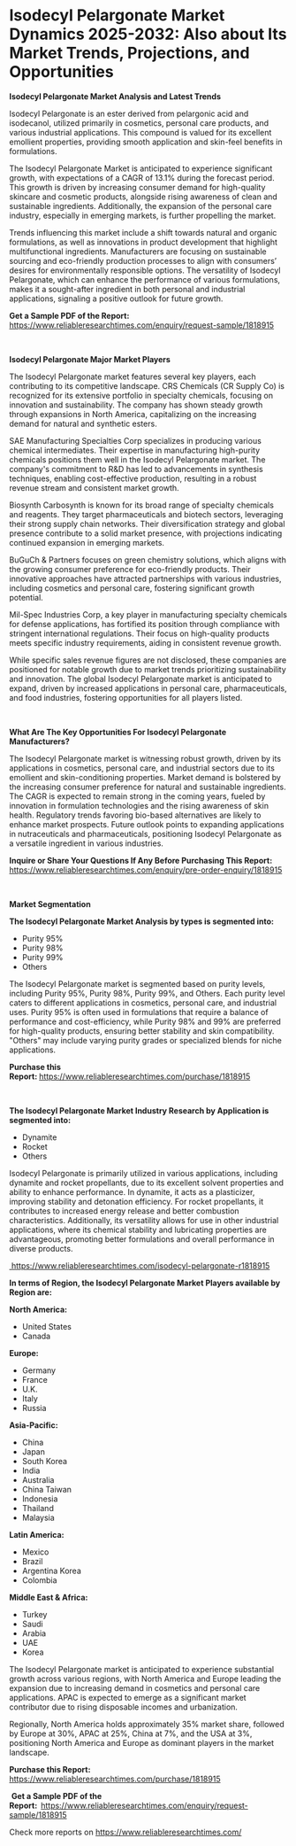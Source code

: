 <p><h1>Isodecyl Pelargonate Market Dynamics 2025-2032: Also about Its Market Trends, Projections, and Opportunities</h1></p><p><strong>Isodecyl Pelargonate Market Analysis and Latest Trends</strong></p>
<p><p>Isodecyl Pelargonate is an ester derived from pelargonic acid and isodecanol, utilized primarily in cosmetics, personal care products, and various industrial applications. This compound is valued for its excellent emollient properties, providing smooth application and skin-feel benefits in formulations.</p><p>The Isodecyl Pelargonate Market is anticipated to experience significant growth, with expectations of a CAGR of 13.1% during the forecast period. This growth is driven by increasing consumer demand for high-quality skincare and cosmetic products, alongside rising awareness of clean and sustainable ingredients. Additionally, the expansion of the personal care industry, especially in emerging markets, is further propelling the market.</p><p>Trends influencing this market include a shift towards natural and organic formulations, as well as innovations in product development that highlight multifunctional ingredients. Manufacturers are focusing on sustainable sourcing and eco-friendly production processes to align with consumers’ desires for environmentally responsible options. The versatility of Isodecyl Pelargonate, which can enhance the performance of various formulations, makes it a sought-after ingredient in both personal and industrial applications, signaling a positive outlook for future growth.</p></p>
<p><strong>Get a Sample PDF of the Report:&nbsp;</strong> <a href="https://www.reliableresearchtimes.com/enquiry/request-sample/1818915?utm_campaign=3311&utm_medium=2&utm_source=Github&utm_content=ia&utm_term=01042025&utm_id=isodecyl-pelargonate">https://www.reliableresearchtimes.com/enquiry/request-sample/1818915</a></p>
<p>&nbsp;</p>
<p><strong>Isodecyl Pelargonate Major Market Players</strong></p>
<p><p>The Isodecyl Pelargonate market features several key players, each contributing to its competitive landscape. CRS Chemicals (CR Supply Co) is recognized for its extensive portfolio in specialty chemicals, focusing on innovation and sustainability. The company has shown steady growth through expansions in North America, capitalizing on the increasing demand for natural and synthetic esters.</p><p>SAE Manufacturing Specialties Corp specializes in producing various chemical intermediates. Their expertise in manufacturing high-purity chemicals positions them well in the Isodecyl Pelargonate market. The company's commitment to R&D has led to advancements in synthesis techniques, enabling cost-effective production, resulting in a robust revenue stream and consistent market growth.</p><p>Biosynth Carbosynth is known for its broad range of specialty chemicals and reagents. They target pharmaceuticals and biotech sectors, leveraging their strong supply chain networks. Their diversification strategy and global presence contribute to a solid market presence, with projections indicating continued expansion in emerging markets.</p><p>BuGuCh & Partners focuses on green chemistry solutions, which aligns with the growing consumer preference for eco-friendly products. Their innovative approaches have attracted partnerships with various industries, including cosmetics and personal care, fostering significant growth potential.</p><p>Mil-Spec Industries Corp, a key player in manufacturing specialty chemicals for defense applications, has fortified its position through compliance with stringent international regulations. Their focus on high-quality products meets specific industry requirements, aiding in consistent revenue growth.</p><p>While specific sales revenue figures are not disclosed, these companies are positioned for notable growth due to market trends prioritizing sustainability and innovation. The global Isodecyl Pelargonate market is anticipated to expand, driven by increased applications in personal care, pharmaceuticals, and food industries, fostering opportunities for all players listed.</p></p>
<p>&nbsp;</p>
<p><strong>What Are The Key Opportunities For Isodecyl Pelargonate Manufacturers?</strong></p>
<p><p>The Isodecyl Pelargonate market is witnessing robust growth, driven by its applications in cosmetics, personal care, and industrial sectors due to its emollient and skin-conditioning properties. Market demand is bolstered by the increasing consumer preference for natural and sustainable ingredients. The CAGR is expected to remain strong in the coming years, fueled by innovation in formulation technologies and the rising awareness of skin health. Regulatory trends favoring bio-based alternatives are likely to enhance market prospects. Future outlook points to expanding applications in nutraceuticals and pharmaceuticals, positioning Isodecyl Pelargonate as a versatile ingredient in various industries.</p></p>
<p><strong>Inquire or Share Your Questions If Any Before Purchasing This Report:</strong> <a href="https://www.reliableresearchtimes.com/enquiry/pre-order-enquiry/1818915?utm_campaign=3311&utm_medium=2&utm_source=Github&utm_content=ia&utm_term=01042025&utm_id=isodecyl-pelargonate">https://www.reliableresearchtimes.com/enquiry/pre-order-enquiry/1818915</a></p>
<p>&nbsp;</p>
<p><strong>Market Segmentation</strong></p>
<p><strong>The Isodecyl Pelargonate Market Analysis by types is segmented into:</strong></p>
<p><ul><li>Purity 95%</li><li>Purity 98%</li><li>Purity 99%</li><li>Others</li></ul></p>
<p><p>The Isodecyl Pelargonate market is segmented based on purity levels, including Purity 95%, Purity 98%, Purity 99%, and Others. Each purity level caters to different applications in cosmetics, personal care, and industrial uses. Purity 95% is often used in formulations that require a balance of performance and cost-efficiency, while Purity 98% and 99% are preferred for high-quality products, ensuring better stability and skin compatibility. "Others" may include varying purity grades or specialized blends for niche applications.</p></p>
<p><strong>Purchase this Report:&nbsp;</strong><a href="https://www.reliableresearchtimes.com/purchase/1818915?utm_campaign=3311&utm_medium=2&utm_source=Github&utm_content=ia&utm_term=01042025&utm_id=isodecyl-pelargonate">https://www.reliableresearchtimes.com/purchase/1818915</a></p>
<p>&nbsp;</p>
<p><strong>The Isodecyl Pelargonate Market Industry Research by Application is segmented into:</strong></p>
<p><ul><li>Dynamite</li><li>Rocket</li><li>Others</li></ul></p>
<p><p>Isodecyl Pelargonate is primarily utilized in various applications, including dynamite and rocket propellants, due to its excellent solvent properties and ability to enhance performance. In dynamite, it acts as a plasticizer, improving stability and detonation efficiency. For rocket propellants, it contributes to increased energy release and better combustion characteristics. Additionally, its versatility allows for use in other industrial applications, where its chemical stability and lubricating properties are advantageous, promoting better formulations and overall performance in diverse products.</p></p>
<p><a href="https://www.reliableresearchtimes.com/isodecyl-pelargonate-r1818915?utm_campaign=3311&utm_medium=2&utm_source=Github&utm_content=ia&utm_term=01042025&utm_id=isodecyl-pelargonate">&nbsp;https://www.reliableresearchtimes.com/isodecyl-pelargonate-r1818915</a></p>
<p><strong>In terms of Region, the Isodecyl Pelargonate Market Players available by Region are:</strong></p>
<p>
    <p> <strong> North America: </strong>
        <ul>
            <li>United States</li>
            <li>Canada</li>
        </ul>
        </p> 
    <p> <strong> Europe: </strong>
        <ul>
            <li>Germany</li>
            <li>France</li>
            <li>U.K.</li>
            <li>Italy</li>
            <li>Russia</li>
        </ul>
        </p> 
    <p> <strong> Asia-Pacific: </strong>
        <ul>
            <li>China</li>
            <li>Japan</li>
            <li>South Korea</li>
            <li>India</li>
            <li>Australia</li>
            <li>China Taiwan</li>
            <li>Indonesia</li>
            <li>Thailand</li>
            <li>Malaysia</li>
        </ul>
        </p> 
    <p> <strong> Latin America: </strong>
        <ul>
            <li>Mexico</li>
            <li>Brazil</li>
            <li>Argentina Korea</li>
            <li>Colombia</li>
        </ul>
        </p> 
    <p> <strong> Middle East & Africa: </strong>
        <ul>
            <li>Turkey</li>
            <li>Saudi</li>
            <li>Arabia</li>
            <li>UAE</li>
            <li>Korea</li>
        </ul>
    </p>
    </p>
<p><p>The Isodecyl Pelargonate market is anticipated to experience substantial growth across various regions, with North America and Europe leading the expansion due to increasing demand in cosmetics and personal care applications. APAC is expected to emerge as a significant market contributor due to rising disposable incomes and urbanization. </p><p>Regionally, North America holds approximately 35% market share, followed by Europe at 30%, APAC at 25%, China at 7%, and the USA at 3%, positioning North America and Europe as dominant players in the market landscape.</p></p>
<p><strong>Purchase this Report: </strong><a href="https://www.reliableresearchtimes.com/purchase/1818915?utm_campaign=3311&utm_medium=2&utm_source=Github&utm_content=ia&utm_term=01042025&utm_id=isodecyl-pelargonate">https://www.reliableresearchtimes.com/purchase/1818915</a></p>
<p>&nbsp;<strong>Get a Sample PDF of the Report:&nbsp;&nbsp;</strong><a href="https://www.reliableresearchtimes.com/enquiry/request-sample/1818915?utm_campaign=3311&utm_medium=2&utm_source=Github&utm_content=ia&utm_term=01042025&utm_id=isodecyl-pelargonate">https://www.reliableresearchtimes.com/enquiry/request-sample/1818915</a></p>
<p><strong></strong></p>
<p>Check more reports on <a href="https://www.reliableresearchtimes.com/?utm_campaign=3311&utm_medium=2&utm_source=Github&utm_content=ia&utm_term=01042025&utm_id=isodecyl-pelargonate">https://www.reliableresearchtimes.com/</a></p>